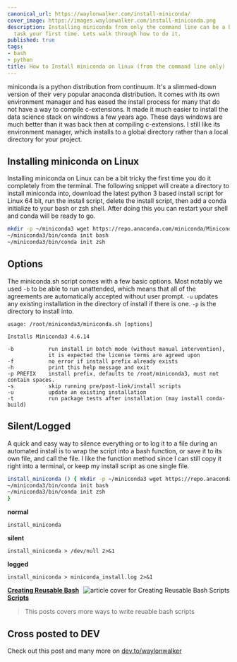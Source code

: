 ```yaml
---
canonical_url: https://waylonwalker.com/install-miniconda/
cover_image: https://images.waylonwalker.com/install-miniconda.png
description: Installing miniconda from only the command line can be a bit of an intimidating
  task your first time. Lets walk through how to do it.
published: true
tags:
- bash
- python
title: How to Install miniconda on linux (from the command line only)
---
```


miniconda is a python distribution from continuum. It's a slimmed-down version of their very popular anaconda distribution. It comes with its own environment manager and has eased the install process for many that do not have a way to compile c-extensions. It made it much easier to install the data science stack on windows a few years ago. These days windows are much better than it was back then at compiling c-extensions. I still like its environment manager, which installs to a global directory rather than a local directory for your project.

## Installing miniconda on Linux

Installing miniconda on Linux can be a bit tricky the first time you do it completely from the terminal. The following snippet will create a directory to install miniconda into, download the latest python 3 based install script for Linux 64 bit, run the install script, delete the install script, then add a conda initialize to your bash or zsh shell. After doing this you can restart your shell and conda will be ready to go.

``` bash
mkdir -p ~/miniconda3 wget https://repo.anaconda.com/miniconda/Miniconda3-latest-Linux-x86_64.sh -O ~/miniconda3/miniconda.sh bash ~/miniconda3/miniconda.sh -b -u -p ~/miniconda3 rm -rf ~/miniconda3/miniconda.sh
~/miniconda3/bin/conda init bash
~/miniconda3/bin/conda init zsh
```

## Options

The miniconda.sh script comes with a few basic options.  Most notably we used `-b` to be able to run unattended, which means that all of the agreements are automatically accepted without user prompt.  `-u` updates any existing installation in the directory of install if there is one. `-p` is the directory to install into.

```
usage: /root/miniconda3/miniconda.sh [options]

Installs Miniconda3 4.6.14

-b           run install in batch mode (without manual intervention),
             it is expected the license terms are agreed upon
-f           no error if install prefix already exists
-h           print this help message and exit
-p PREFIX    install prefix, defaults to /root/miniconda3, must not contain spaces.
-s           skip running pre/post-link/install scripts
-u           update an existing installation
-t           run package tests after installation (may install conda-build)
```


## Silent/Logged

A quick and easy way to silence everything or to log it to a file during an automated install is to wrap the script into a bash function, or save it to its own file, and call the file.  I like the function method since I can still copy it right into a terminal, or keep my install script as one single file.

``` bash
install_miniconda () { mkdir -p ~/miniconda3 wget https://repo.anaconda.com/miniconda/Miniconda3-latest-Linux-x86_64.sh -O ~/miniconda3/miniconda.sh bash ~/miniconda3/miniconda.sh -b -u -p ~/miniconda3 rm -rf ~/miniconda3/miniconda.sh
~/miniconda3/bin/conda init bash
~/miniconda3/bin/conda init zsh
}
```

**normal**
```
install_miniconda
```

**silent**
```
install_miniconda > /dev/null 2>&1
```

**logged**
```
install_miniconda > miniconda_install.log 2>&1
```


  <div class="onelinelink-wrapper">
      <a class="onelinelink" href="https://waylonwalker.com/reusable-bash/">
          <img style="float: right;" align='right' src="https://images.waylonwalker.com/reusable-bash-og_250x140.png" alt="article cover for 
 Creating Reusable Bash Scripts
"/>
          <p><strong>
 Creating Reusable Bash Scripts
</strong></p>
      </a>
  </div>


> This posts covers more ways to write reuable bash scripts

## Cross posted to DEV

Check out this post and many more on [dev.to/waylonwalker](https://dev.to/waylonwalker/installing-miniconda-on-linux-from-the-command-line-4ad7)